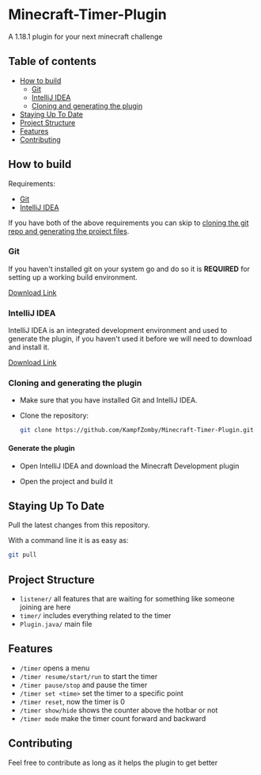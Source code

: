 # Minecraft-Timer-Plugin

A 1.18.1 plugin for your next minecraft challenge

## Table of contents

 * [How to build](#how-to-build)
    * [Git](#git)
    * [IntelliJ IDEA](#IntelliJ-IDEA)
    * [Cloning and generating the plugin](#cloning-and-generating-the-plugin)
 * [Staying Up To Date](#staying-up-to-date)
 * [Project Structure](#project-structure)
 * [Features](#features)
 * [Contributing](#contributing)

## How to build

Requirements:

 * [Git](#Git)
 * [IntelliJ IDEA](#IntelliJ-IDEA)

If you have both of the above requirements you can skip to [cloning the git repo and generating the project files](#cloning-and-generating-project-files).

### Git

If you haven't installed git on your system go and do so it is **REQUIRED** for setting up a working build environment.

[Download Link](https://git-scm.com/download/win)

### IntelliJ IDEA

IntelliJ IDEA is an integrated development environment and used to generate the plugin, if you haven't used it before we will need to download and install it.

[Download Link](https://www.jetbrains.com/idea/download/)

### Cloning and generating the plugin

- Make sure that you have installed Git and IntelliJ IDEA.

- Clone the repository:
  ```bash
  git clone https://github.com/KampfZomby/Minecraft-Timer-Plugin.git
  ```

#### Generate the plugin

- Open IntelliJ IDEA and download the Minecraft Development plugin

- Open the project and build it

## Staying Up To Date

Pull the latest changes from this repository.

With a command line it is as easy as:

```bash
git pull
```

## Project Structure

- `listener/` all features that are waiting for something like someone joining are here
- `timer/` includes everything related to the timer
- `Plugin.java/` main file

## Features

 - `/timer` opens a menu
 - `/timer resume/start/run` to start the timer
 - `/timer pause/stop` and pause the timer
 - `/timer set <time>` set the timer to a specific point
 - `/timer reset`, now the timer is 0
 - `/timer show/hide` shows the counter above the hotbar or not
 - `/timer mode` make the timer count forward and backward

## Contributing

Feel free to contribute as long as it helps the plugin to get better
